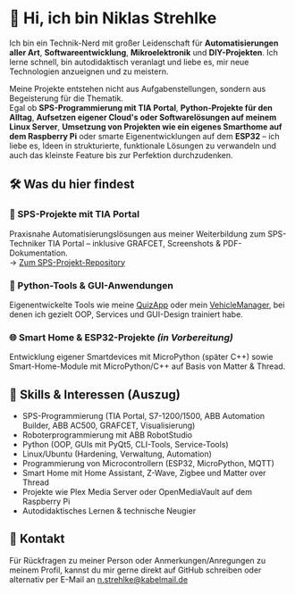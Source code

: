 # 👋 Hi, ich bin Niklas Strehlke

Ich bin ein Technik-Nerd mit großer Leidenschaft für **Automatisierungen aller Art**, **Softwareentwicklung**, **Mikroelektronik** und **DIY-Projekten**.
Ich lerne schnell, bin autodidaktisch veranlagt und liebe es, mir neue Technologien anzueignen und zu meistern.

Meine Projekte entstehen nicht aus Aufgabenstellungen, sondern aus Begeisterung für die Thematik.  
Egal ob **SPS-Programmierung mit TIA Portal**, **Python-Projekte für den Alltag**, **Aufsetzen eigener Cloud's oder Softwarelösungen auf meinem Linux Server**, **Umsetzung von Projekten wie ein eigenes Smarthome auf dem Raspberry Pi** oder smarte Eigenentwicklungen auf dem **ESP32** – ich liebe es, Ideen in strukturierte, funktionale Lösungen zu verwandeln und auch das kleinste Feature bis zur Perfektion durchzudenken.

## 🛠️ Was du hier findest

  ### 🔧 SPS-Projekte mit TIA Portal  
  Praxisnahe Automatisierungslösungen aus meiner Weiterbildung zum SPS-Techniker TIA Portal – inklusive GRAFCET, Screenshots & PDF-Dokumentation.  
  → [Zum SPS-Projekt-Repository](https://github.com/NiklasStrehlke/SPS-Projekte)

  ### 🐍 Python-Tools & GUI-Anwendungen  
  Eigenentwickelte Tools wie meine [QuizApp](https://github.com/NiklasStrehlke/QuizApp) oder mein [VehicleManager](https://github.com/NiklasStrehlke/VehicleManager), bei denen ich gezielt OOP, Services und GUI-Design trainiert habe.

  ### 🌐 Smart Home & ESP32-Projekte *(in Vorbereitung)*  
  Entwicklung eigener Smartdevices mit MicroPython (später C++) sowie Smart-Home-Module mit MicroPython/C++ auf Basis von Matter & Thread.

## 🧩 Skills & Interessen (Auszug)

- SPS-Programmierung (TIA Portal, S7-1200/1500, ABB Automation Builder, ABB AC500, GRAFCET, Visualisierung)
- Roboterprogrammierung mit ABB RobotStudio
- Python (OOP, GUIs mit PyQt5, CLI-Tools, Service-Tools)
- Linux/Ubuntu (Hardening, Verwaltung, Automation)
- Programmierung von Microcontrollern (ESP32, MicroPython, MQTT)
- Smart Home mit Home Assistant, Z-Wave, Zigbee und Matter over Thread
- Projekte wie Plex Media Server oder OpenMediaVault auf dem Raspberry Pi
- Autodidaktisches Lernen & technische Neugier 

## 📧 Kontakt  
Für Rückfragen zu meiner Person oder Anmerkungen/Anregungen zu meinem Profil, kannst du mir gerne direkt auf GitHub schreiben oder alternativ per E-Mail an n.strehlke@kabelmail.de
